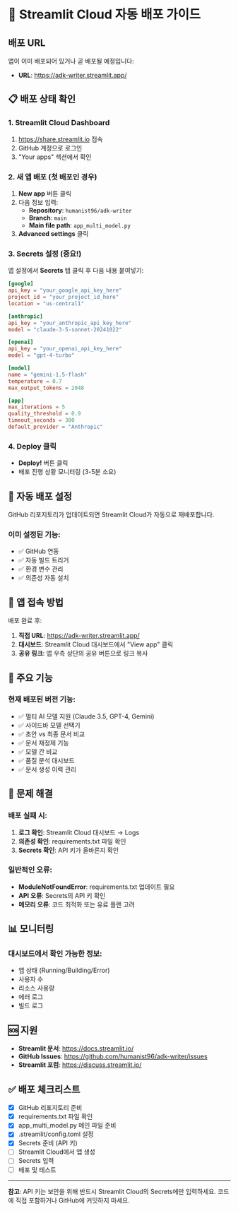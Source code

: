 # 🚀 Streamlit Cloud 자동 배포 가이드

## 배포 URL
앱이 이미 배포되어 있거나 곧 배포될 예정입니다:
- **URL**: https://adk-writer.streamlit.app/

## 📋 배포 상태 확인

### 1. Streamlit Cloud Dashboard
1. https://share.streamlit.io 접속
2. GitHub 계정으로 로그인
3. "Your apps" 섹션에서 확인

### 2. 새 앱 배포 (첫 배포인 경우)
1. **New app** 버튼 클릭
2. 다음 정보 입력:
   - **Repository**: `humanist96/adk-writer`
   - **Branch**: `main`
   - **Main file path**: `app_multi_model.py`
3. **Advanced settings** 클릭

### 3. Secrets 설정 (중요!)
앱 설정에서 **Secrets** 탭 클릭 후 다음 내용 붙여넣기:

```toml
[google]
api_key = "your_google_api_key_here"
project_id = "your_project_id_here"
location = "us-central1"

[anthropic]
api_key = "your_anthropic_api_key_here"
model = "claude-3-5-sonnet-20241022"

[openai]
api_key = "your_openai_api_key_here"
model = "gpt-4-turbo"

[model]
name = "gemini-1.5-flash"
temperature = 0.7
max_output_tokens = 2048

[app]
max_iterations = 5
quality_threshold = 0.9
timeout_seconds = 300
default_provider = "Anthropic"
```

### 4. Deploy 클릭
- **Deploy!** 버튼 클릭
- 배포 진행 상황 모니터링 (3-5분 소요)

## 🔄 자동 배포 설정

GitHub 리포지토리가 업데이트되면 Streamlit Cloud가 자동으로 재배포합니다.

### 이미 설정된 기능:
- ✅ GitHub 연동
- ✅ 자동 빌드 트리거
- ✅ 환경 변수 관리
- ✅ 의존성 자동 설치

## 📱 앱 접속 방법

배포 완료 후:
1. **직접 URL**: https://adk-writer.streamlit.app/
2. **대시보드**: Streamlit Cloud 대시보드에서 "View app" 클릭
3. **공유 링크**: 앱 우측 상단의 공유 버튼으로 링크 복사

## 🎯 주요 기능

### 현재 배포된 버전 기능:
- ✅ 멀티 AI 모델 지원 (Claude 3.5, GPT-4, Gemini)
- ✅ 사이드바 모델 선택기
- ✅ 초안 vs 최종 문서 비교
- ✅ 문서 재정제 기능
- ✅ 모델 간 비교
- ✅ 품질 분석 대시보드
- ✅ 문서 생성 이력 관리

## 🔧 문제 해결

### 배포 실패 시:
1. **로그 확인**: Streamlit Cloud 대시보드 → Logs
2. **의존성 확인**: requirements.txt 파일 확인
3. **Secrets 확인**: API 키가 올바른지 확인

### 일반적인 오류:
- **ModuleNotFoundError**: requirements.txt 업데이트 필요
- **API 오류**: Secrets의 API 키 확인
- **메모리 오류**: 코드 최적화 또는 유료 플랜 고려

## 📊 모니터링

### 대시보드에서 확인 가능한 정보:
- 앱 상태 (Running/Building/Error)
- 사용자 수
- 리소스 사용량
- 에러 로그
- 빌드 로그

## 🆘 지원

- **Streamlit 문서**: https://docs.streamlit.io/
- **GitHub Issues**: https://github.com/humanist96/adk-writer/issues
- **Streamlit 포럼**: https://discuss.streamlit.io/

## ✅ 배포 체크리스트

- [x] GitHub 리포지토리 준비
- [x] requirements.txt 파일 확인
- [x] app_multi_model.py 메인 파일 준비
- [x] .streamlit/config.toml 설정
- [x] Secrets 준비 (API 키)
- [ ] Streamlit Cloud에서 앱 생성
- [ ] Secrets 입력
- [ ] 배포 및 테스트

---

**참고**: API 키는 보안을 위해 반드시 Streamlit Cloud의 Secrets에만 입력하세요. 
코드에 직접 포함하거나 GitHub에 커밋하지 마세요.